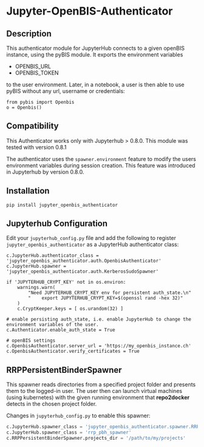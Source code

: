 # Jupyter-OpenBIS-Authenticator

## Description

This authenticator module for JupyterHub connects to a given openBIS instance, using the pyBIS module. It exports the environment variables
* OPENBIS_URL
* OPENBIS_TOKEN

to the user environment. Later, in a notebook, a user is then able to use pyBIS without any url, username or credentials:

```
from pybis import Openbis
o = Openbis()
```

## Compatibility

This Authenticator works only with Jupyterhub > 0.8.0. This module was tested with version 0.8.1

The authenticator uses the `spawner.environment` feature to modify the users environment variables during session creation. This feature was introduced in Jupyterhub by version 0.8.0.

## Installation

```
pip install jupyter_openbis_authenticator
```

## Jupyterhub Configuration

Edit your `jupyterhub_config.py` file and add the following to register `jupyter_openbis_authenticator` as a JupyterHub authenticator class:

```
c.JupyterHub.authenticator_class = 'jupyter_openbis_authenticator.auth.OpenbisAuthenticator'
c.JupyterHub.spawner = 'jupyter_openbis_authenticator.auth.KerberosSudoSpawner'

if 'JUPYTERHUB_CRYPT_KEY' not in os.environ:
    warnings.warn(
        "Need JUPYTERHUB_CRYPT_KEY env for persistent auth_state.\n"
        "    export JUPYTERHUB_CRYPT_KEY=$(openssl rand -hex 32)"
    )
    c.CryptKeeper.keys = [ os.urandom(32) ]

# enable persisting auth_state, i.e. enable JupyterHub to change the environment variables of the user.
c.Authenticator.enable_auth_state = True

# openBIS settings
c.OpenbisAuthenticator.server_url = 'https://my_openbis_instance.ch'
c.OpenbisAuthenticator.verify_certificates = True
```

## RRPPersistentBinderSpawner

This spawner reads directories from a specified project folder and presents them to the logged-in user. The user then can
launch virtual machines (using kubernetes) with the given running environment that **repo2docker** detects in the chosen
project folder.


Changes in `jupyterhub_config.py` to enable this spawner:

```python
c.JupyterHub.spawner_class = 'jupyter_openbis_authenticator.spawner.RRPPersistentBinderSpawner'
c.JupyterHub.spawner_class = 'rrp_pbh_spawner'
c.RRPPersistentBinderSpawner.projects_dir = '/path/to/my/projects'

```
